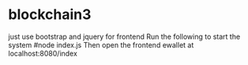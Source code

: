# blockchain3
 just use bootstrap and jquery for frontend
Run the following to start the system
#node index.js
Then open the frontend ewallet at localhost:8080/index